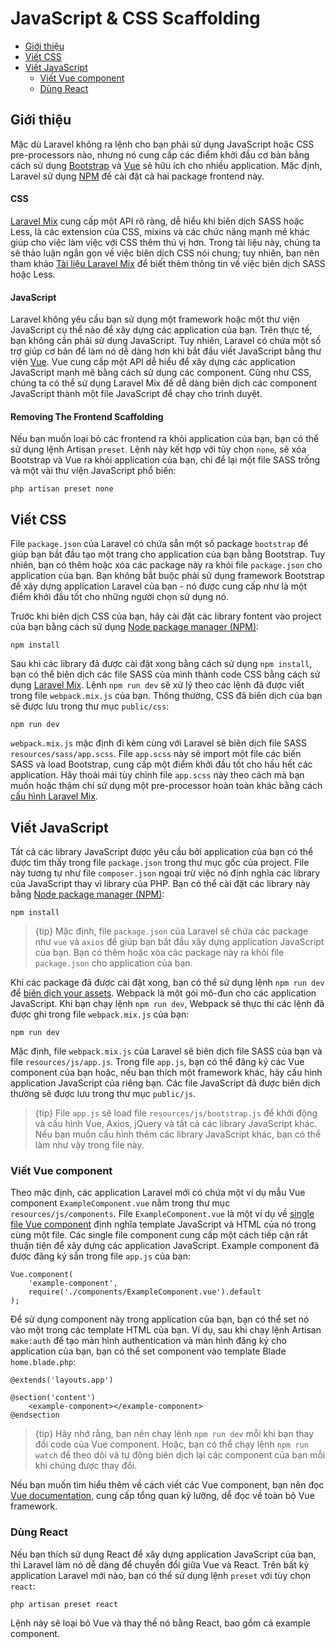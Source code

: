 # JavaScript & CSS Scaffolding

- [Giới thiệu](#introduction)
- [Viết CSS](#writing-css)
- [Viết JavaScript](#writing-javascript)
    - [Viết Vue component](#writing-vue-components)
    - [Dùng React](#using-react)

<a name="introduction"></a>
## Giới thiệu

Mặc dù Laravel không ra lệnh cho bạn phải sử dụng JavaScript hoặc CSS pre-processors nào, nhưng nó cung cấp các điểm khởi đầu cơ bản bằng cách sử dụng [Bootstrap](https://getbootstrap.com/) và [Vue](https://vuejs.org) sẽ hữu ích cho nhiều application. Mặc định, Laravel sử dụng [NPM](https://www.npmjs.org) để cài đặt cả hai package frontend này.

#### CSS

[Laravel Mix](/docs/{{version}}/mix) cung cấp một API rõ ràng, dễ hiểu khi biên dịch SASS hoặc Less, là các extension của CSS, mixins và các chức năng mạnh mẽ khác giúp cho việc làm việc với CSS thêm thú vị hơn. Trong tài liệu này, chúng ta sẽ thảo luận ngắn gọn về việc biên dịch CSS nói chung; tuy nhiên, bạn nên tham khảo [Tài liệu Laravel Mix](/docs/{{version}}/mix) để biết thêm thông tin về việc biên dịch SASS hoặc Less.

#### JavaScript

Laravel không yêu cầu bạn sử dụng một framework hoặc một thư viện JavaScript cụ thể nào để xây dựng các application của bạn. Trên thực tế, bạn không cần phải sử dụng JavaScript. Tuy nhiên, Laravel có chứa một số trợ giúp cơ bản để làm nó dễ dàng hơn khi bắt đầu viết JavaScript bằng thư viện [Vue](https://vuejs.org). Vue cung cấp một API dễ hiểu để xây dựng các application JavaScript mạnh mẽ bằng cách sử dụng các component. Cũng như CSS, chúng ta có thể sử dụng Laravel Mix để dễ dàng biên dịch các component JavaScript thành một file JavaScript để chạy cho trình duyệt.

#### Removing The Frontend Scaffolding

Nếu bạn muốn loại bỏ các frontend ra khỏi application của bạn, bạn có thể sử dụng lệnh Artisan `preset`. Lệnh này kết hợp với tùy chọn `none`, sẽ xóa Bootstrap và Vue ra khỏi application của bạn, chỉ để lại một file SASS trống và một vài thư viện JavaScript phổ biến:

    php artisan preset none

<a name="writing-css"></a>
## Viết CSS

File `package.json` của Laravel có chứa sẵn một số package `bootstrap` để giúp bạn bắt đầu tạo một trang cho application của bạn bằng Bootstrap. Tuy nhiên, bạn có thêm hoặc xóa các package này ra khỏi file `package.json` cho application của bạn. Bạn không bắt buộc phải sử dụng framework Bootstrap để xây dựng application Laravel của bạn - nó được cung cấp như là một điểm khởi đầu tốt cho những người chọn sử dụng nó.

Trước khi biên dịch CSS của bạn, hãy cài đặt các library fontent vào project của bạn bằng cách sử dụng [Node package manager (NPM)](https://www.npmjs.org):

    npm install

Sau khi các library đã được cài đặt xong bằng cách sử dụng `npm install`, bạn có thể biên dịch các file SASS của mình thành code CSS bằng cách sử dụng [Laravel Mix](/docs/{{version}}/mix#working-with-stylesheets). Lệnh `npm run dev` sẽ xử lý theo các lệnh đã được viết trong file `webpack.mix.js` của bạn. Thông thường, CSS đã biên dịch của bạn sẽ được lưu trong thư mục `public/css`:

    npm run dev

`webpack.mix.js` mặc định đi kèm cùng với Laravel sẽ biên dịch file SASS `resources/sass/app.scss`. File `app.scss` này sẽ import một file các biến SASS và load Bootstrap, cung cấp một điểm khởi đầu tốt cho hầu hết các application. Hãy thoải mái tùy chỉnh file `app.scss` này theo cách mà bạn muốn hoặc thậm chí sử dụng một pre-processor hoàn toàn khác bằng cách [cấu hình Laravel Mix](/docs/{{version}}/mix).

<a name="writing-javascript"></a>
## Viết JavaScript

Tất cả các library JavaScript được yêu cầu bởi application của bạn có thể được tìm thấy trong file `package.json` trong thư mục gốc của project. File này tương tự như file `composer.json` ngoại trừ việc nó định nghĩa các library của JavaScript thay vì library của PHP. Bạn có thể cài đặt các library này bằng [Node package manager (NPM)](https://www.npmjs.org):

    npm install

> {tip} Mặc định, file `package.json` của Laravel sẽ chứa các package như `vue` và `axios` để giúp bạn bắt đầu xây dựng application JavaScript của bạn. Bạn có thêm hoặc xóa các package này ra khỏi file `package.json` cho application của bạn.

Khi các package đã được cài đặt xong, bạn có thể sử dụng lệnh `npm run dev` để [biên dịch your assets](/docs/{{version}}/mix). Webpack là một gói mô-đun cho các application JavaScript. Khi bạn chạy lệnh `npm run dev`, Webpack sẽ thực thi các lệnh đã được ghi trong file `webpack.mix.js` của bạn:

    npm run dev

Mặc định, file `webpack.mix.js` của Laravel sẽ biên dịch file SASS của bạn và file `resources/js/app.js`. Trong file `app.js`, bạn có thể đăng ký các Vue component của bạn hoặc, nếu bạn thích một framework khác, hãy cấu hình application JavaScript của riêng bạn. Các file JavaScript đã được biên dịch thường sẽ được lưu trong thư mục `public/js`.

> {tip} File `app.js` sẽ load file `resources/js/bootstrap.js` để khởi động và cấu hình Vue, Axios, jQuery và tất cả các library JavaScript khác. Nếu bạn muốn cấu hình thêm các library JavaScript khác, bạn có thể làm như vậy trong file này.

<a name="writing-vue-components"></a>
### Viết Vue component

Theo mặc định, các application Laravel mới có chứa một ví dụ mẫu Vue component `ExampleComponent.vue` nằm trong thư mục `resources/js/components`. File `ExampleComponent.vue` là một ví dụ về [single file Vue component](https://vuejs.org/guide/single-file-components) định nghĩa template JavaScript và HTML của nó trong cùng một file. Các single file component cung cấp một cách tiếp cận rất thuận tiện để xây dựng các application JavaScript. Example component đã được đăng ký sẵn trong file `app.js` của bạn:

    Vue.component(
        'example-component',
        require('./components/ExampleComponent.vue').default
    );

Để sử dụng component này trong application của bạn, bạn có thể set nó vào một trong các template HTML của bạn. Ví dụ, sau khi chạy lệnh Artisan `make:auth` để tạo màn hình authentication và màn hình đăng ký cho application của bạn, bạn có thể set component vào template Blade `home.blade.php`:

    @extends('layouts.app')

    @section('content')
        <example-component></example-component>
    @endsection

> {tip} Hãy nhớ rằng, bạn nên chạy lệnh `npm run dev` mỗi khi bạn thay đổi code của Vue component. Hoặc, bạn có thể chạy lệnh `npm run watch` để theo dõi và tự động biên dịch lại các component của bạn mỗi khi chúng được thay đổi.

Nếu bạn muốn tìm hiểu thêm về cách viết các Vue component, bạn nên đọc [Vue documentation](https://vuejs.org/guide/), cung cấp tổng quan kỹ lưỡng, dễ đọc về toàn bộ Vue framework.

<a name="using-react"></a>
### Dùng React

Nếu bạn thích sử dụng React để xây dựng application JavaScript của bạn, thì Laravel làm nó dễ dàng để chuyển đổi giữa Vue và React. Trên bất kỳ application Laravel mới nào, bạn có thể sử dụng lệnh `preset` với tùy chọn `react`:

    php artisan preset react

Lệnh này sẽ loại bỏ Vue và thay thế nó bằng React, bao gồm cả example component.
